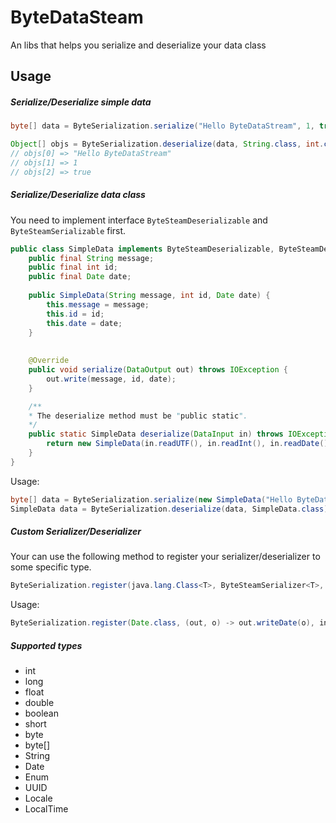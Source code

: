 # ByteDataSteam
An libs that helps you serialize and deserialize your data class

## Usage

##### Serialize/Deserialize simple data

```java
byte[] data = ByteSerialization.serialize("Hello ByteDataStream", 1, true);

Object[] objs = ByteSerialization.deserialize(data, String.class, int.class, boolean.class);
// objs[0] => "Hello ByteDataStream"
// objs[1] => 1
// objs[2] => true
```


##### Serialize/Deserialize data class

You need to implement interface `ByteSteamDeserializable` and `ByteSteamSerializable` first.

```java
public class SimpleData implements ByteSteamDeserializable, ByteSteamDeserializable {
    public final String message;
    public final int id;
    public final Date date;
    
    public SimpleData(String message, int id, Date date) {
        this.message = message;
        this.id = id;
        this.date = date;
    }
    
   
    @Override
    public void serialize(DataOutput out) throws IOException {
        out.write(message, id, date);
    }

    /**
    * The deserialize method must be "public static".
    */
    public static SimpleData deserialize(DataInput in) throws IOException {
        return new SimpleData(in.readUTF(), in.readInt(), in.readDate());
    }
}
```

Usage:

```java
byte[] data = ByteSerialization.serialize(new SimpleData("Hello ByteDataStream", 1, new Date()));
SimpleData data = ByteSerialization.deserialize(data, SimpleData.class);
```

##### Custom Serializer/Deserializer

Your can use the following method to register your serializer/deserializer to some specific type.
```java
ByteSerialization.register(java.lang.Class<T>, ByteSteamSerializer<T>, ByteSteamDeserializer<T>);
```
Usage:
```java
ByteSerialization.register(Date.class, (out, o) -> out.writeDate(o), in -> in.readDate());
```

##### Supported types

* int
* long
* float
* double
* boolean
* short
* byte
* byte[]
* String
* Date
* Enum
* UUID
* Locale
* LocalTime